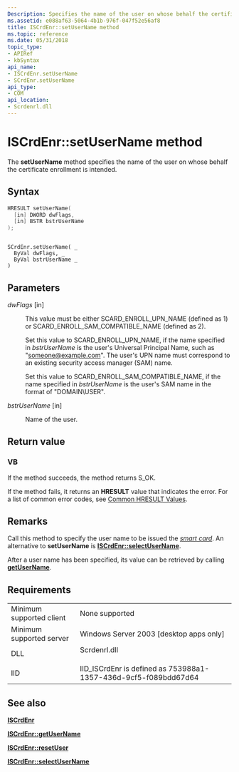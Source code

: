 ```yaml
---
Description: Specifies the name of the user on whose behalf the certificate enrollment is intended.
ms.assetid: e088af63-5064-4b1b-976f-047f52e56af8
title: ISCrdEnr::setUserName method
ms.topic: reference
ms.date: 05/31/2018
topic_type: 
- APIRef
- kbSyntax
api_name: 
- ISCrdEnr.setUserName
- SCrdEnr.setUserName
api_type: 
- COM
api_location: 
- Scrdenrl.dll
---
```


# ISCrdEnr::setUserName method

The **setUserName** method specifies the name of the user on whose behalf the certificate enrollment is intended.

## Syntax


```C++
HRESULT setUserName(
  [in] DWORD dwFlags,
  [in] BSTR bstrUserName
);
```


```VB

SCrdEnr.setUserName( _
  ByVal dwFlags, _
  ByVal bstrUserName _
)
```





## Parameters

<dl> <dt>

*dwFlags* \[in\]
</dt> <dd>

This value must be either SCARD\_ENROLL\_UPN\_NAME (defined as 1) or SCARD\_ENROLL\_SAM\_COMPATIBLE\_NAME (defined as 2).

Set this value to SCARD\_ENROLL\_UPN\_NAME, if the name specified in *bstrUserName* is the user's Universal Principal Name, such as "someone@example.com". The user's UPN name must correspond to an existing security access manager (SAM) name.

Set this value to SCARD\_ENROLL\_SAM\_COMPATIBLE\_NAME, if the name specified in *bstrUserName* is the user's SAM name in the format of "DOMAIN\\USER".

</dd> <dt>

*bstrUserName* \[in\]
</dt> <dd>

Name of the user.

</dd> </dl>

## Return value

### VB

If the method succeeds, the method returns S\_OK.

If the method fails, it returns an **HRESULT** value that indicates the error. For a list of common error codes, see [Common HRESULT Values](common-hresult-values.md).

## Remarks

Call this method to specify the user name to be issued the [*smart card*](../secgloss/s-gly.md). An alternative to **setUserName** is [**ISCrdEnr::selectUserName**](iscrdenr-selectusername.md).

After a user name has been specified, its value can be retrieved by calling [**getUserName**](iscrdenr-getusername.md).

## Requirements



|                                     |                                                                                         |
|-------------------------------------|-----------------------------------------------------------------------------------------|
| Minimum supported client<br/> | None supported<br/>                                                               |
| Minimum supported server<br/> | Windows Server 2003 \[desktop apps only\]<br/>                                    |
| DLL<br/>                      | <dl> <dt>Scrdenrl.dll</dt> </dl> |
| IID<br/>                      | IID\_ISCrdEnr is defined as 753988a1-1357-436d-9cf5-f089bdd67d64<br/>             |



## See also

<dl> <dt>

[**ISCrdEnr**](iscrdenr.md)
</dt> <dt>

[**ISCrdEnr::getUserName**](iscrdenr-getusername.md)
</dt> <dt>

[**ISCrdEnr::resetUser**](iscrdenr-resetuser.md)
</dt> <dt>

[**ISCrdEnr::selectUserName**](iscrdenr-selectusername.md)
</dt> </dl>

 

 